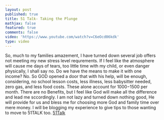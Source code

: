 ```yaml
---
layout: post
published: true
title: 51 Talk- Taking the Plunge
mathjax: false
featured: true
comments: false
video: 'https://www.youtube.com/watch?v=C6eOcd06kdk'
type: video
---
```


So, much to my families amazement, I have turned down several job offers not meeting my new stress level requrements.  If I feel like the atmosphere will cause me days of tears, too little time with my child, or even danger physically, I shall say no. 
Do we have the means to make it with one income? No.  So GOD opened a door that with his help, will be enough, considering, no school lesson costs, less illness,  less babysitter needed, zero gas, and less food costs.  These alone account for $1000-$1500 per month.
There are no Benefits, but I feel like God will make all the difference and lead me sccordingly.
I am not lazy and turned down nothing good, He will provide for us and bless me for choosing more God and family time over mere money.  I will be blogging my experience to give tips to those wanting to move to 51TALK too.
[51Talk](http://www.51talk.com/na?referrer=4825373)